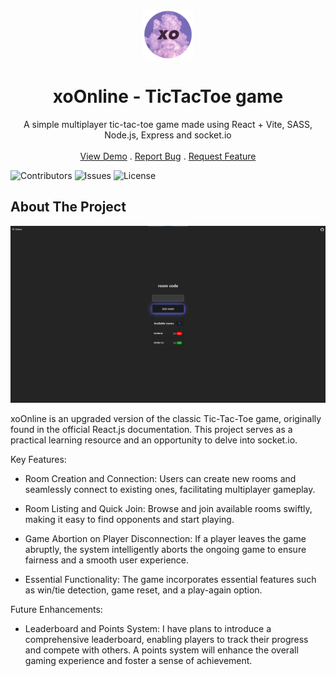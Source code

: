 <br/>
<p align="center">
  <a href="https://github.com/MDBossss/xoOnline">
    <img src="images/logo.png" alt="Logo" width="80" height="80">
  </a>

  <h1 align="center">xoOnline - TicTacToe game</h1>

  <p align="center">
    A simple multiplayer tic-tac-toe game made using React + Vite, SASS, Node.js, Express and socket.io
    <br/>
    <br/>
    <a href="https://github.com/MDBossss/xoOnline">View Demo</a>
    .
    <a href="https://github.com/MDBossss/xoOnline/issues">Report Bug</a>
    .
    <a href="https://github.com/MDBossss/xoOnline/issues">Request Feature</a>
  </p>
</p>

![Contributors](https://img.shields.io/github/contributors/MDBossss/xoOnline?color=dark-green) ![Issues](https://img.shields.io/github/issues/MDBossss/xoOnline) ![License](https://img.shields.io/github/license/MDBossss/xoOnline) 

## About The Project

![Screen Shot](images/showcase.png)

xoOnline is an upgraded version of the classic Tic-Tac-Toe game, originally found in the official React.js documentation. This project serves as a practical learning resource and an opportunity to delve into socket.io.

Key Features:

* Room Creation and Connection: Users can create new rooms and seamlessly connect to existing ones, facilitating multiplayer gameplay.

* Room Listing and Quick Join: Browse and join available rooms swiftly, making it easy to find opponents and start playing.

* Game Abortion on Player Disconnection: If a player leaves the game abruptly, the system intelligently aborts the ongoing game to ensure fairness and a smooth user experience.

* Essential Functionality: The game incorporates essential features such as win/tie detection, game reset, and a play-again option.


Future Enhancements:

* Leaderboard and Points System: I have plans to introduce a comprehensive leaderboard, enabling players to track their progress and compete with others. A points system will enhance the overall gaming experience and foster a sense of achievement.

